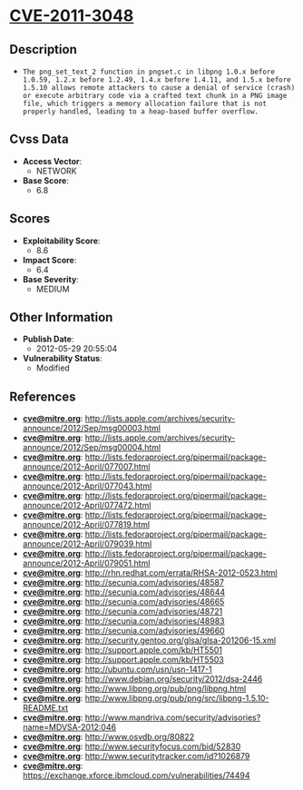 
# [CVE-2011-3048](http://lists.apple.com/archives/security-announce/2012/Sep/msg00003.html)

## Description

- `The png_set_text_2 function in pngset.c in libpng 1.0.x before 1.0.59, 1.2.x before 1.2.49, 1.4.x before 1.4.11, and 1.5.x before 1.5.10 allows remote attackers to cause a denial of service (crash) or execute arbitrary code via a crafted text chunk in a PNG image file, which triggers a memory allocation failure that is not properly handled, leading to a heap-based buffer overflow.`

## Cvss Data

- **Access Vector**:
  - NETWORK
- **Base Score**:
  - 6.8

## Scores

- **Exploitability Score**:
  - 8.6
- **Impact Score**:
  - 6.4
- **Base Severity**:
  - MEDIUM

## Other Information

- **Publish Date**:
  - 2012-05-29 20:55:04
- **Vulnerability Status**:
  - Modified

## References

- **cve@mitre.org**: http://lists.apple.com/archives/security-announce/2012/Sep/msg00003.html
- **cve@mitre.org**: http://lists.apple.com/archives/security-announce/2012/Sep/msg00004.html
- **cve@mitre.org**: http://lists.fedoraproject.org/pipermail/package-announce/2012-April/077007.html
- **cve@mitre.org**: http://lists.fedoraproject.org/pipermail/package-announce/2012-April/077043.html
- **cve@mitre.org**: http://lists.fedoraproject.org/pipermail/package-announce/2012-April/077472.html
- **cve@mitre.org**: http://lists.fedoraproject.org/pipermail/package-announce/2012-April/077819.html
- **cve@mitre.org**: http://lists.fedoraproject.org/pipermail/package-announce/2012-April/079039.html
- **cve@mitre.org**: http://lists.fedoraproject.org/pipermail/package-announce/2012-April/079051.html
- **cve@mitre.org**: http://rhn.redhat.com/errata/RHSA-2012-0523.html
- **cve@mitre.org**: http://secunia.com/advisories/48587
- **cve@mitre.org**: http://secunia.com/advisories/48644
- **cve@mitre.org**: http://secunia.com/advisories/48665
- **cve@mitre.org**: http://secunia.com/advisories/48721
- **cve@mitre.org**: http://secunia.com/advisories/48983
- **cve@mitre.org**: http://secunia.com/advisories/49660
- **cve@mitre.org**: http://security.gentoo.org/glsa/glsa-201206-15.xml
- **cve@mitre.org**: http://support.apple.com/kb/HT5501
- **cve@mitre.org**: http://support.apple.com/kb/HT5503
- **cve@mitre.org**: http://ubuntu.com/usn/usn-1417-1
- **cve@mitre.org**: http://www.debian.org/security/2012/dsa-2446
- **cve@mitre.org**: http://www.libpng.org/pub/png/libpng.html
- **cve@mitre.org**: http://www.libpng.org/pub/png/src/libpng-1.5.10-README.txt
- **cve@mitre.org**: http://www.mandriva.com/security/advisories?name=MDVSA-2012:046
- **cve@mitre.org**: http://www.osvdb.org/80822
- **cve@mitre.org**: http://www.securityfocus.com/bid/52830
- **cve@mitre.org**: http://www.securitytracker.com/id?1026879
- **cve@mitre.org**: https://exchange.xforce.ibmcloud.com/vulnerabilities/74494
